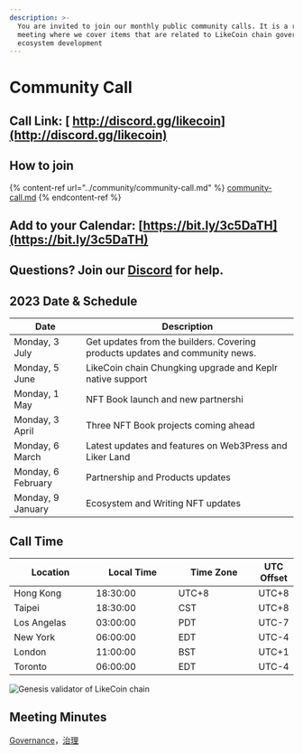```yaml
---
description: >-
  You are invited to join our monthly public community calls. It is a recurrent
  meeting where we cover items that are related to LikeCoin chain governance and
  ecosystem development
---
```


# Community Call

## Call Link: [ http://discord.gg/likecoin](http://discord.gg/likecoin)

## How to join

{% content-ref url="../community/community-call.md" %}
[community-call.md](../community/community-call.md)
{% endcontent-ref %}

## Add to your Calendar: [https://bit.ly/3c5DaTH](https://bit.ly/3c5DaTH)

## Questions? Join our [Discord](http://discord.gg/likecoin) for help.

## **2023 Date & Schedule**

| Date               | Description                                                                  |
| ------------------ | ---------------------------------------------------------------------------- |
| Monday, 3 July     | Get updates from the builders. Covering products updates and community news. |
| Monday, 5 June     | LikeCoin chain Chungking upgrade and Keplr native support                    |
| Monday, 1 May      | NFT Book launch and new partnershi                                           |
| Monday, 3 April    | Three NFT Book projects coming ahead                                         |
| Monday, 6 March    | Latest updates and features on Web3Press and Liker Land                      |
| Monday, 6 February | Partnership and Products updates                                             |
| Monday, 9 January  | Ecosystem and Writing NFT updates                                            |

## **Call Time**

<table><thead><tr><th width="150">Location</th><th width="150">Local Time</th><th width="150">Time Zone</th><th>UTC Offset</th></tr></thead><tbody><tr><td>Hong Kong</td><td>18:30:00</td><td>UTC+8</td><td>UTC+8</td></tr><tr><td>Taipei</td><td>18:30:00</td><td>CST</td><td>UTC+8</td></tr><tr><td>Los Angelas</td><td>03:00:00</td><td>PDT</td><td>UTC-7</td></tr><tr><td>New York</td><td>06:00:00</td><td>EDT</td><td>UTC-4</td></tr><tr><td>London</td><td>11:00:00</td><td>BST</td><td>UTC+1</td></tr><tr><td>Toronto</td><td>06:00:00</td><td>EDT</td><td>UTC-4</td></tr></tbody></table>

![Genesis validator of LikeCoin chain](../../.gitbook/assets/LikeCoin\_AD70\_Validators-01.png)

## Meeting Minutes

[Governance](https://blog.like.co/category/governance/)，[治理](https://blog.like.co/zh/category/%E6%B2%BB%E7%90%86/)
